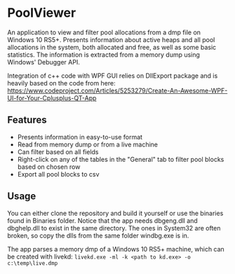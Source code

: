 # PoolViewer
An application to view and filter pool allocations from a dmp file on Windows 10 RS5+.
Presents information about active heaps and all pool allocations in the system, both allocated and free, as well as some basic statistics.
The information is extracted from a memory dump using Windows' Debugger API.

Integration of c++ code with WPF GUI relies on DllExport package and is heavily based on the code from here: 
https://www.codeproject.com/Articles/5253279/Create-An-Awesome-WPF-UI-for-Your-Cplusplus-QT-App

## Features
- Presents information in easy-to-use format
- Read from memory dump or from a live machine
- Can filter based on all fields
- Right-click on any of the tables in the "General" tab to filter pool blocks based on chosen row
- Export all pool blocks to csv

## Usage
You can either clone the repository and build it yourself or use the binaries found in Binaries folder.
Notice that the app needs dbgeng.dll and dbghelp.dll to exist in the same directory.
The ones in System32 are often broken, so copy the dlls from the same folder windbg.exe is in.

The app parses a memory dmp of a Windows 10 RS5+ machine, which can be created with livekd:
`livekd.exe -ml -k <path to kd.exe> -o c:\temp\live.dmp`
